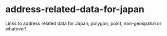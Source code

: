 # address-related-data-for-japan
Links to address related data for Japan; polygon, point, non-geospatial or whatever!
